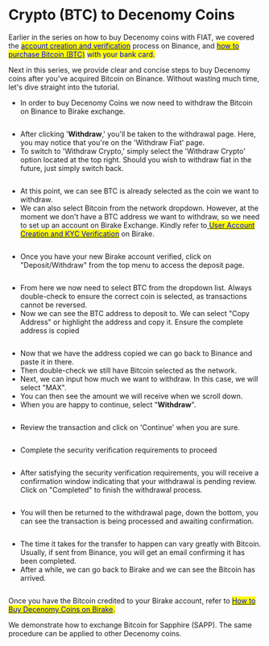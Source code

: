 # Crypto (BTC) to Decenomy Coins

Earlier in the series on how to buy Decenomy coins with FIAT, we covered the [<mark style="color:blue;">account creation and verification</mark>](account-creation-and-verification-on-binance.md) process on Binance, and [<mark style="color:blue;">how to purchase Bitcoin (BTC)</mark>](fiat-to-crypto-btc.md) <mark style="color:blue;">with your bank card.</mark>&#x20;

Next in this series, we provide clear and concise steps to buy Decenomy coins after you've acquired Bitcoin on Binance. Without wasting much time, let's dive straight into the tutorial.

* In order to buy Decenomy Coins we now need to withdraw the Bitcoin on Binance to Birake exchange.

<figure><img src="https://files.gitbook.com/v0/b/gitbook-x-prod.appspot.com/o/spaces%2F-MiHm486VotxVq44a_Jg%2Fuploads%2FvT5KWdbmTl1onvbQOLxS%2F13?alt=media" alt=""><figcaption></figcaption></figure>

* After clicking '**Withdraw**,' you'll be taken to the withdrawal page. Here, you may notice that you're on the 'Withdraw Fiat' page.&#x20;
* To switch to 'Withdraw Crypto,' simply select the 'Withdraw Crypto' option located at the top right. Should you wish to withdraw fiat in the future, just simply switch back.

<figure><img src="https://files.gitbook.com/v0/b/gitbook-x-prod.appspot.com/o/spaces%2F-MiHm486VotxVq44a_Jg%2Fuploads%2FB2zQuGfg34i37oqwb594%2F14?alt=media" alt=""><figcaption></figcaption></figure>

* At this point, we can see BTC is already selected as the coin we want to withdraw.
* We can also select Bitcoin from the network dropdown. However, at the moment we don't have a BTC address we want to withdraw, so we need to set up an account on Birake Exchange. Kindly refer to[ <mark style="color:blue;">User Account Creation and KYC Verification</mark>](../how-to-buy-decenomy-coins-on-birake/user-account-creation-and-kyc-verification.md) on Birake.

<figure><img src="https://files.gitbook.com/v0/b/gitbook-x-prod.appspot.com/o/spaces%2F-MiHm486VotxVq44a_Jg%2Fuploads%2FlUsCmDcWooycMGbpAlQj%2F15?alt=media" alt=""><figcaption></figcaption></figure>

* Once you have your new Birake account verified, click on "Deposit/Withdraw" from the top menu to access the deposit page.

<figure><img src="https://files.gitbook.com/v0/b/gitbook-x-prod.appspot.com/o/spaces%2F-MiHm486VotxVq44a_Jg%2Fuploads%2FOstnH9gBP3yGFNDw9SMF%2Fdeposit-withdraw.PNG?alt=media&#x26;token=7f9e6cdd-2a43-4099-a547-9dc595434ee1" alt=""><figcaption></figcaption></figure>

* From here we now need to select BTC from the dropdown list. Always double-check to ensure the correct coin is selected, as transactions cannot be reversed.
* Now we can see the BTC address to deposit to. We can select "Copy Address" or highlight the address and copy it. Ensure the complete address is copied

<figure><img src="https://files.gitbook.com/v0/b/gitbook-x-prod.appspot.com/o/spaces%2F-MiHm486VotxVq44a_Jg%2Fuploads%2FBh6R0rDwZzxDLPoKgs4h%2Fdeposit%20btc.PNG?alt=media&#x26;token=869beaa3-988a-4365-b996-d33f04cb1e2d" alt=""><figcaption></figcaption></figure>

* Now that we have the address copied we can go back to Binance and paste it in there.
* Then double-check we still have Bitcoin selected as the network.
* Next, we can input how much we want to withdraw. In this case, we will select "MAX".
* You can then see the amount we will receive when we scroll down.
* When you are happy to continue, select "**Withdraw**".

<figure><img src="https://files.gitbook.com/v0/b/gitbook-x-prod.appspot.com/o/spaces%2F-MiHm486VotxVq44a_Jg%2Fuploads%2FGEEWpoBRTHTqcisM0Wuo%2Fwithdraw%20from%20binance.PNG?alt=media&#x26;token=3a00a41d-2cfc-417e-b9bf-9cdba7d6a6de" alt=""><figcaption></figcaption></figure>

* Review the transaction and click on 'Continue' when you are sure.

<figure><img src="https://files.gitbook.com/v0/b/gitbook-x-prod.appspot.com/o/spaces%2F-MiHm486VotxVq44a_Jg%2Fuploads%2FHjwzCpg5mi277DPDIbYf%2Fwithdraw%20confirmation.PNG?alt=media&#x26;token=69289c80-77ba-4ee4-ad1f-d7e124feb748" alt=""><figcaption></figcaption></figure>

* Complete the security verification requirements to proceed

<figure><img src="https://files.gitbook.com/v0/b/gitbook-x-prod.appspot.com/o/spaces%2F-MiHm486VotxVq44a_Jg%2Fuploads%2F1UBLdAoNkR2D5VLUxqFc%2FSV%20requirement.PNG?alt=media&#x26;token=47d3af2e-5079-4ce6-bad8-166641763a1e" alt=""><figcaption></figcaption></figure>

* After satisfying the security verification requirements, you will receive a confirmation window indicating that your withdrawal is pending review. Click on "Completed" to finish the withdrawal process.

<figure><img src="https://files.gitbook.com/v0/b/gitbook-x-prod.appspot.com/o/spaces%2F-MiHm486VotxVq44a_Jg%2Fuploads%2FW8jERzH5g1wvfNyoKkgu%2Fawaiting%20approval.PNG?alt=media&#x26;token=db37aa63-dfe2-4989-96d9-2aec3b1fcddf" alt=""><figcaption></figcaption></figure>

* You will then be returned to the withdrawal page, down the bottom, you can see the transaction is being processed and awaiting confirmation.

<figure><img src="https://files.gitbook.com/v0/b/gitbook-x-prod.appspot.com/o/spaces%2F-MiHm486VotxVq44a_Jg%2Fuploads%2FLgeW19tOTGawGwA5h7rW%2FRecent%20withdrawal.PNG?alt=media&#x26;token=f9f2780e-8af5-4f31-9321-7880f1256eb5" alt=""><figcaption></figcaption></figure>

* The time it takes for the transfer to happen can vary greatly with Bitcoin. Usually, if sent from Binance, you will get an email confirming it has been completed.
* After a while, we can go back to Birake and we can see the Bitcoin has arrived.

<figure><img src="https://files.gitbook.com/v0/b/gitbook-x-prod.appspot.com/o/spaces%2F-MiHm486VotxVq44a_Jg%2Fuploads%2FyBR1exIF0zrddDL2RxRd%2Fbtc%20credited%20birake.PNG?alt=media&#x26;token=ce621bfa-4a66-4c20-b825-068a18b5129d" alt=""><figcaption></figcaption></figure>

Once you have the Bitcoin credited to your Birake account, refer to [<mark style="color:blue;">How to Buy Decenomy Coins on Birake</mark>](../how-to-buy-decenomy-coins-on-birake/trade-buy-and-sell.md)<mark style="color:blue;">.</mark>&#x20;

We demonstrate how to exchange Bitcoin for Sapphire (SAPP). The same procedure can be applied to other Decenomy coins.
